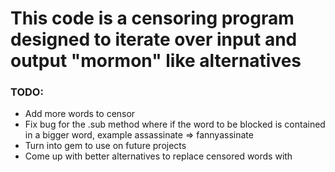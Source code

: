 # This code is a censoring program designed to iterate over input and output "mormon" like alternatives

### TODO:

- Add more words to censor
- Fix bug for the .sub method where if the word to be blocked is contained in a bigger word, example assassinate => fannyassinate
- Turn into gem to use on future projects
- Come up with better alternatives to replace censored words with